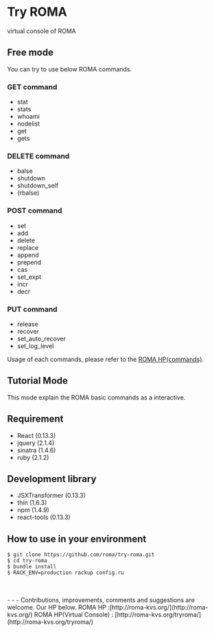 # Try ROMA
virtual console of ROMA

## Free mode
You can try to use below ROMA commands.
### GET command
- stat
- stats
- whoami
- nodelist
- get
- gets

### DELETE command
- balse
- shutdown
- shutdown_self
- (rbalse)

### POST command
- set
- add
- delete
- replace
- append
- prepend
- cas
- set_expt
- incr
- decr

### PUT command
- release
- recover
- set_auto_recover
- set_log_level

Usage of each commands, please refer to the [ROMA HP(commands)](http://roma-kvs.org/commands.html).

## Tutorial Mode
This mode explain the ROMA basic commands as a interactive.

## Requirement
- React (0.13.3)
- jquery (2.1.4)
- sinatra (1.4.6)
- ruby (2.1.2)

## Development library
- JSXTransformer (0.13.3)
- thin (1.6.3)
- npm (1.4.9)
- react-tools (0.13.3)

## How to use in your environment
    $ git clone https://github.com/roma/try-roma.git
    $ cd try-roma
    $ bundle install
    $ RACK_ENV=production rackup config.ru

<br>
<br>
- - -
Contributions, improvements, comments and suggestions are welcome.  
Our HP below.  
ROMA HP :[http://roma-kvs.org/](http://roma-kvs.org/)  
ROMA HP(Virtual Console) : [http://roma-kvs.org/tryroma/](http://roma-kvs.org/tryroma/)  

